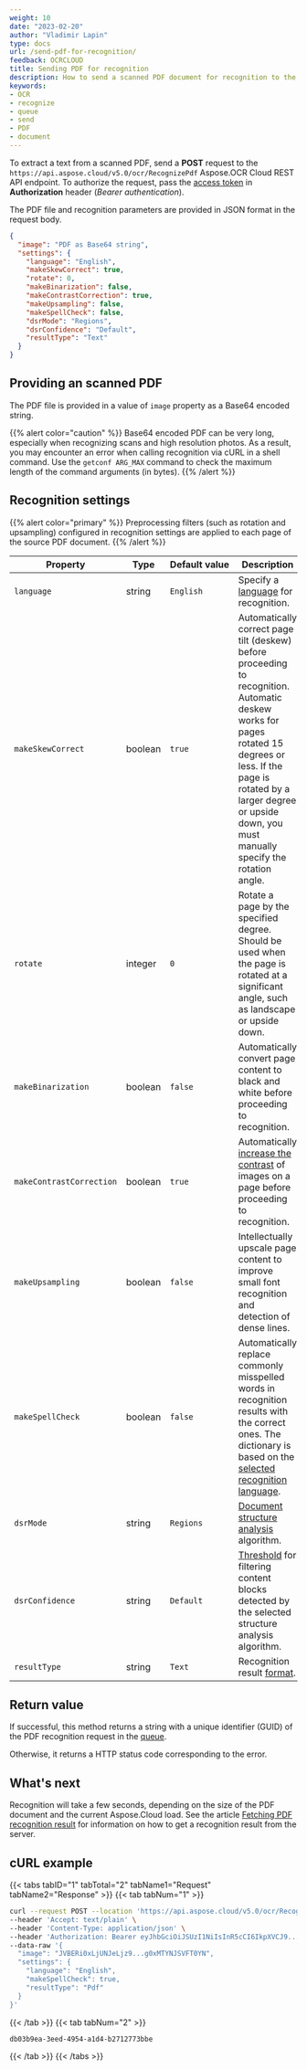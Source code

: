 ```yaml
---
weight: 10
date: "2023-02-20"
author: "Vladimir Lapin"
type: docs
url: /send-pdf-for-recognition/
feedback: OCRCLOUD
title: Sending PDF for recognition
description: How to send a scanned PDF document for recognition to the Aspose.OCR Cloud API.
keywords:
- OCR
- recognize
- queue
- send
- PDF
- document
---
```


To extract a text from a scanned PDF, send a **POST** request to the `https://api.aspose.cloud/v5.0/ocr/RecognizePdf` Aspose.OCR Cloud REST API endpoint. To authorize the request, pass the [access token](/ocr/authorization/) in **Authorization** header (_Bearer authentication_).

The PDF file and recognition parameters are provided in JSON format in the request body.

```json
{
  "image": "PDF as Base64 string",
  "settings": {
    "language": "English",
    "makeSkewCorrect": true,
    "rotate": 0,
    "makeBinarization": false,
    "makeContrastCorrection": true,
    "makeUpsampling": false,
    "makeSpellCheck": false,
    "dsrMode": "Regions",
    "dsrConfidence": "Default",
    "resultType": "Text"
  }
}
```

## Providing an scanned PDF

The PDF file is provided in a value of `image` property as a Base64 encoded string.

{{% alert color="caution" %}}
Base64 encoded PDF can be very long, especially when recognizing scans and high resolution photos. As a result, you may encounter an error when calling recognition via cURL in a shell command. Use the `getconf ARG_MAX` command to check the maximum length of the command arguments (in bytes).
{{% /alert %}}

## Recognition settings

{{% alert color="primary" %}}
Preprocessing filters (such as rotation and upsampling) configured in recognition settings are applied to each page of the source PDF document.
{{% /alert %}}

Property | Type | Default&nbsp;value | Description
------- | ---- | ------------- | -----------
`language` | string | `English` | Specify a [language](/ocr/supported-languages/) for recognition.
`makeSkewCorrect` | boolean | `true` | Automatically correct page tilt (deskew) before proceeding to recognition.<br />Automatic deskew works for pages rotated 15 degrees or less. If the page is rotated by a larger degree or upside down, you must manually specify the rotation angle.
`rotate` | integer | `0` | Rotate a page by the specified degree.<br />Should be used when the page is rotated at a significant angle, such as landscape or upside down.
`makeBinarization` | boolean | `false` | Automatically convert page content to black and white before proceeding to recognition.
`makeContrastCorrection` | boolean | `true` | Automatically [increase the contrast](/ocr/correct-image-contrast/) of images on a page before proceeding to recognition.
`makeUpsampling` | boolean | `false` | Intellectually upscale page content to improve small font recognition and detection of dense lines.
`makeSpellCheck` | boolean | `false` | Automatically replace commonly misspelled words in recognition results with the correct ones. The dictionary is based on the [selected recognition language](/ocr/supported-languages/).
`dsrMode` | string | `Regions` | [Document structure analysis](/ocr/structure-analysis/) algorithm.
`dsrConfidence` | string | `Default` | [Threshold](/ocr/dsr-confidence/) for filtering content blocks detected by the selected structure analysis algorithm.
`resultType` | string | `Text` | Recognition result [format](/ocr/result-format/).

## Return value

If successful, this method returns a string with a unique identifier (GUID) of the PDF recognition request in the [queue](/ocr/recognition-workflow/).

Otherwise, it returns a HTTP status code corresponding to the error.

## What's next

Recognition will take a few seconds, depending on the size of the PDF document and the current Aspose.Cloud load. See the article [Fetching PDF recognition result](/ocr/fetch-pdf-recognition-result/) for information on how to get a recognition result from the server.

## cURL example

{{< tabs tabID="1" tabTotal="2" tabName1="Request" tabName2="Response" >}}
{{< tab tabNum="1" >}}
```bash
curl --request POST --location 'https://api.aspose.cloud/v5.0/ocr/RecognizePdf' \
--header 'Accept: text/plain' \
--header 'Content-Type: application/json' \
--header 'Authorization: Bearer eyJhbGciOiJSUzI1NiIsInR5cCI6IkpXVCJ9...HaRYOxBcCRCPLnrFCVXpw7UA' \
--data-raw '{
  "image": "JVBERi0xLjUNJeLjz9...g0xMTYNJSVFT0YN",
  "settings": {
    "language": "English",
    "makeSpellCheck": true,
    "resultType": "Pdf"
  }
}'
```
{{< /tab >}}
{{< tab tabNum="2" >}}
```
db03b9ea-3eed-4954-a1d4-b2712773bbe
```
{{< /tab >}}
{{< /tabs >}}
